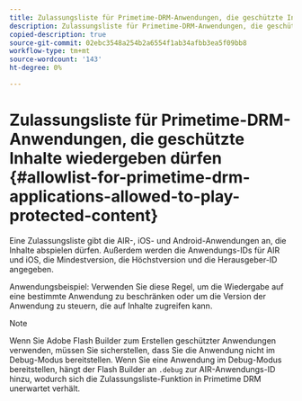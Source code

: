 ```yaml
---
title: Zulassungsliste für Primetime-DRM-Anwendungen, die geschützte Inhalte wiedergeben dürfen
description: Zulassungsliste für Primetime-DRM-Anwendungen, die geschützte Inhalte wiedergeben dürfen
copied-description: true
source-git-commit: 02ebc3548a254b2a6554f1ab34afbb3ea5f09bb8
workflow-type: tm+mt
source-wordcount: '143'
ht-degree: 0%

---
```


# Zulassungsliste für Primetime-DRM-Anwendungen, die geschützte Inhalte wiedergeben dürfen {#allowlist-for-primetime-drm-applications-allowed-to-play-protected-content}

Eine Zulassungsliste gibt die AIR-, iOS- und Android-Anwendungen an, die Inhalte abspielen dürfen. Außerdem werden die Anwendungs-IDs für AIR und iOS, die Mindestversion, die Höchstversion und die Herausgeber-ID angegeben.

Anwendungsbeispiel: Verwenden Sie diese Regel, um die Wiedergabe auf eine bestimmte Anwendung zu beschränken oder um die Version der Anwendung zu steuern, die auf Inhalte zugreifen kann.

>[!NOTE]
>
>Wenn Sie Adobe Flash Builder zum Erstellen geschützter Anwendungen verwenden, müssen Sie sicherstellen, dass Sie die Anwendung nicht im Debug-Modus bereitstellen. Wenn Sie eine Anwendung im Debug-Modus bereitstellen, hängt der Flash Builder an `.debug` zur AIR-Anwendungs-ID hinzu, wodurch sich die Zulassungsliste-Funktion in Primetime DRM unerwartet verhält.
